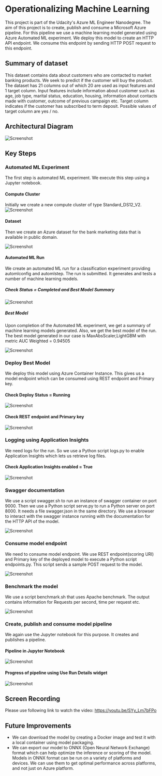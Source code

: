 # Operationalizing Machine Learning

This project is part of the Udacity's Azure ML Engineer Nanodegree. The aim of this project is to create, publish and consume a Microsoft Azure pipeline. For this pipeline we use a machine learning model generated using Azure Automated ML experiment. We deploy this model to create an HTTP API endpoint. We consume this endpoint by sending HTTP POST request to this endpoint.

## Summary of dataset
This dataset contains data about customers who are contacted to market banking products. We seek to predict if the customer will buy the product. The dataset has 21 columns out of which 20 are used as input features and 1 target column. Input features include information about customer such as age, job type, marital status, education, housing, information about contacts made with customer, outcome of previous campaign etc. Target column indicates if the customer has subscribed to term deposit. Possible values of target column are yes / no.

## Architectural Diagram
![Screenshot](Screenshots/ArchitectureDiagram.png)

## Key Steps
###	Automated ML Experiment
The first step is automated ML experiment. We execute this step using a Jupyter notebook. 

#### Compute Cluster
Initially we create a new compute cluster of type Standard_DS12_V2.
![Screenshot](Screenshots/Compute.jpg)

#### Dataset
Then we create an Azure dataset for the bank marketing data that is available in public domain.

![Screenshot](Screenshots/BankMarketingDataset.jpg)

#### Automated ML Run
We create an automated ML run for a classification experiment providing automlconfig and automlstep. The run is submitted. It generates and tests a number of machine learning models. 

##### Check Status = Completed and Best Model Summary
![Screenshot](Screenshots/AutoMLmoduleCompleted.jpg)

##### Best Model	
Upon completion of the Automated ML experiment, we get a summary of machine learning models generated. Also, we get the best model of the run. The best model generated in our case is MaxAbsScaler,LightGBM with metric AUC Weighted = 0.94505

![Screenshot](Screenshots/BestModelSummary.jpg)

###	Deploy Best Model
We deploy this model using Azure Container Instance. This gives us a model endpoint which can be consumed using REST endpoint and Primary key.

#### Check Deploy Status = Running
![Screenshot](Screenshots/BestModelDeployed.jpg)

#### Check REST endpoint and Primary key
![Screenshot](Screenshots/ConsumeModelEndpoint.jpg)

###	Logging using Application Insights
We need logs for the run. So we use a Python script logs.py to enable Application Insights which lets us retrieve log files. 
#### Check Application Insights enabled = True
![Screenshot](Screenshots/EndpointApplicationInsightsEnabled.jpg)

###	Swagger documentation 
We use a script swagger.sh to run an instance of swagger container on port 9000. Then we use a Python script serve.py to run a Python server on port 8000. It needs a file swagger.json in the same directory. We use a browser to interact with the swagger instance running with the documentation for the HTTP API of the model.

![Screenshot](Screenshots/swagger1.jpg)

###	Consume model endpoint 
We need to consume model endpoint. We use REST endpoint(scoring URI) and Primary key of the deployed model to execute a Python script endpoints.py. This script sends a sample POST request to the model. 

![Screenshot](Screenshots/endpointdotpy_output2.jpg)

###	Benchmark the model
We use a script benchmark.sh that uses Apache benchmark. The output contains information for Requests per second, time per request etc.

![Screenshot](Screenshots/benchmark3.jpg)

###	Create, publish and consume model pipeline
We again use the Jupyter notebook for this purpose.  It creates and publishes a pipeline. 
#### Pipeline in Jupyter Notebook
![Screenshot](Screenshots/pipelineInNotebook.jpg)

####	Progress of pipeline using Use Run Details widget
![Screenshot](Screenshots/pipelineInStudio.jpg)

## Screen Recording
Please use following link to watch the video:
https://youtu.be/SYy_Lm7bFPo


## Future Improvements
* We can download the model by creating a Docker image and test it with a local container using model packaging.
* We can export our model to ONNX (Open Neural Network Exchange) format which can help optimize the inference or scoring of the model. Models in ONNX format can be run on a variety of platforms and devices. We can use them to get optimal performance across platforms, and not just on Azure platform.
